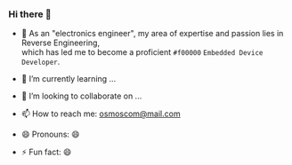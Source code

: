 ### Hi there 👋


- 🔭 As an "electronics engineer", my area of expertise and passion lies in Reverse Engineering,  
      which has led me to become a proficient `#f00000` `Embedded Device Developer`.

- 🌱 I’m currently learning ...

- 👯 I’m looking to collaborate on ...


- 📫 How to reach me: osmoscom@mail.com

- 😄 Pronouns: 😄

- ⚡ Fun fact: 😄


